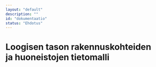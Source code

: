 ```yaml
---
layout: "default"
description: ""
id: "dokumentaatio"
status: "Ehdotus"
---
```

# Loogisen tason rakennuskohteiden ja huoneistojen tietomalli
